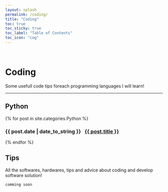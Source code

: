 ```yaml
---
layout: splash
permalink: /coding/
title: "Coding"
toc: true
toc_sticky: true
toc_label: "Table of Contents"
toc_icon: "cog"
---
```

<br>

# Coding
Some usefull code tips foreach programming languages I will learn!<br>
<hr>

## Python
{% for post in site.categories.Python %}
  <h3>
    <span>{{ post.date | date_to_string }}</span> &nbsp;
    <a href="{{ post.url }}">{{ post.title }}</a>
  </h3>
{% endfor %}

## Tips
All the softwares, hardwares, tips and advice about coding and develop software solution!<br>
```bash
comming soon
```